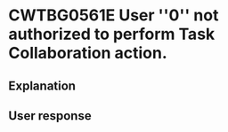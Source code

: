 # CWTBG0561E User ''0'' not authorized to perform Task Collaboration action.

## Explanation

## User response